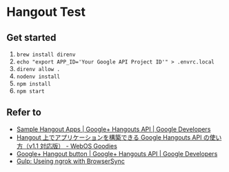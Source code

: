 # Hangout Test

## Get started

1. `brew install direnv`
2. `echo "export APP_ID='Your Google API Project ID'" > .envrc.local`
3. `direnv allow .`
4. `nodenv install`
5. `npm install`
6. `npm start`

## Refer to

* [Sample Hangout Apps  |  Google+ Hangouts API  |  Google Developers](https://developers.google.com/+/hangouts/sample-apps?authuser=1)
* [Hangout 上でアプリケーションを構築できる Google Hangouts API の使い方（v1.1 対応版） - WebOS Goodies](http://webos-goodies.jp/archives/how_to_use_google_hangouts_api_v1_1.html)
* [Google+ Hangout button  |  Google+ Hangouts API  |  Google Developers](https://developers.google.com/+/hangouts/button)
* [Gulp: Useing ngrok with BrowserSync](https://gist.github.com/ahmadawais/a0509dd179ec511152c5)
